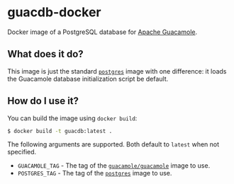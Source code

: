 # guacdb-docker
Docker image of a PostgreSQL database for [Apache
Guacamole](https://guacamole.apache.org).

## What does it do?
This image is just the standard [`postgres`](https://hub.docker.com/_/postgres)
image with one difference: it loads the Guacamole database initialization
script be default.

## How do I use it?
You can build the image using `docker build`:
```sh
$ docker build -t guacdb:latest .
```

The following arguments are supported. Both default to `latest` when not specified.
 - `GUACAMOLE_TAG` - The tag of the [`guacamole/guacamole`](https://hub.docker.com/r/guacamole/guacamole) image to use.
 - `POSTGRES_TAG` - The tag of the [`postgres`](https://hub.docker.com/_/postgres) image to use.
